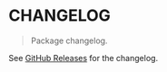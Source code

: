 # CHANGELOG

> Package changelog.

See [GitHub Releases](https://github.com/stdlib-js/assert-is-number/releases) for the changelog.